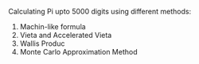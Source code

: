 Calculating Pi upto 5000 digits using different methods:
1. Machin-like formula
2. Vieta and Accelerated Vieta
3. Wallis Produc
4. Monte Carlo Approximation Method
